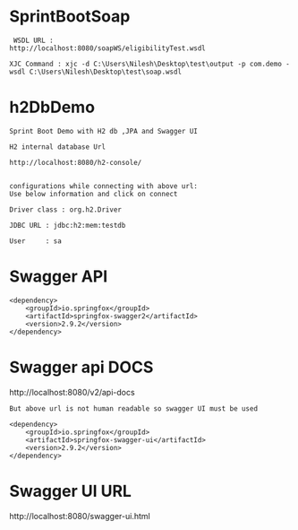 # SprintBootSoap

``` 
 WSDL URL :
http://localhost:8080/soapWS/eligibilityTest.wsdl

XJC Command : xjc -d C:\Users\Nilesh\Desktop\test\output -p com.demo -wsdl C:\Users\Nilesh\Desktop\test\soap.wsdl
```

# h2DbDemo 

```
Sprint Boot Demo with H2 db ,JPA and Swagger UI
  
H2 internal database Url

http://localhost:8080/h2-console/


configurations while connecting with above url:
Use below information and click on connect

Driver class : org.h2.Driver

JDBC URL : jdbc:h2:mem:testdb

User     : sa

```

# Swagger API 

```
<dependency>
    <groupId>io.springfox</groupId>
    <artifactId>springfox-swagger2</artifactId>
    <version>2.9.2</version>
</dependency>

```

# Swagger api DOCS
http://localhost:8080/v2/api-docs


```
But above url is not human readable so swagger UI must be used

<dependency>
    <groupId>io.springfox</groupId>
    <artifactId>springfox-swagger-ui</artifactId>
    <version>2.9.2</version>
</dependency>

```

# Swagger UI URL 

http://localhost:8080/swagger-ui.html
